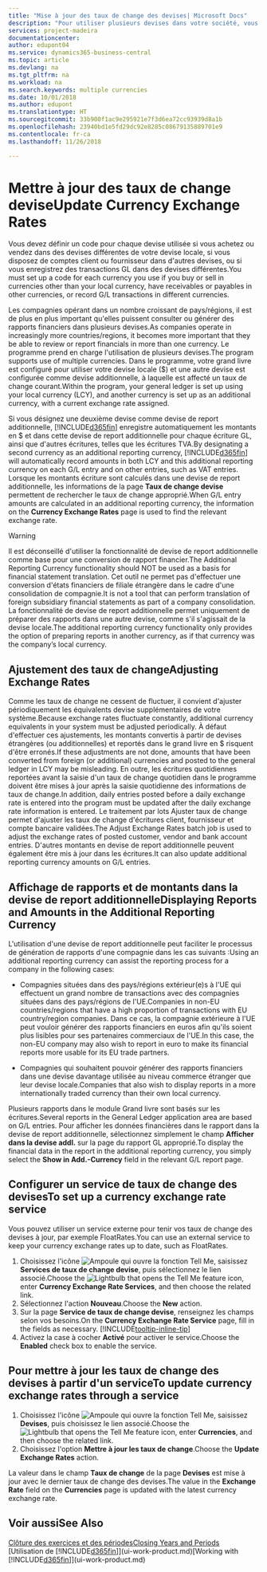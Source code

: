 ```yaml
---
title: "Mise à jour des taux de change des devises| Microsoft Docs"
description: "Pour utiliser plusieurs devises dans votre société, vous pouvez définir un code pour chaque devise et utiliser un service externe de taux de change, par exemple FloatRates."
services: project-madeira
documentationcenter: 
author: edupont04
ms.service: dynamics365-business-central
ms.topic: article
ms.devlang: na
ms.tgt_pltfrm: na
ms.workload: na
ms.search.keywords: multiple currencies
ms.date: 10/01/2018
ms.author: edupont
ms.translationtype: HT
ms.sourcegitcommit: 33b900f1ac9e295921e7f3d6ea72cc93939d8a1b
ms.openlocfilehash: 23940bd1e5fd29dc92e8285c08679135889701e9
ms.contentlocale: fr-ca
ms.lasthandoff: 11/26/2018

---
```

# <a name="update-currency-exchange-rates"></a><span data-ttu-id="5e881-103">Mettre à jour des taux de change devise</span><span class="sxs-lookup"><span data-stu-id="5e881-103">Update Currency Exchange Rates</span></span>
<span data-ttu-id="5e881-104">Vous devez définir un code pour chaque devise utilisée si vous achetez ou vendez dans des devises différentes de votre devise locale, si vous disposez de comptes client ou fournisseur dans d'autres devises, ou si vous enregistrez des transactions GL dans des devises différentes.</span><span class="sxs-lookup"><span data-stu-id="5e881-104">You must set up a code for each currency you use if you buy or sell in currencies other than your local currency, have receivables or payables in other currencies, or record G/L transactions in different currencies.</span></span>  

<span data-ttu-id="5e881-105">Les compagnies opérant dans un nombre croissant de pays/régions, il est de plus en plus important qu'elles puissent consulter ou générer des rapports financiers dans plusieurs devises.</span><span class="sxs-lookup"><span data-stu-id="5e881-105">As companies operate in increasingly more countries/regions, it becomes more important that they be able to review or report financials in more than one currency.</span></span> <span data-ttu-id="5e881-106">Le programme prend en charge l'utilisation de plusieurs devises.</span><span class="sxs-lookup"><span data-stu-id="5e881-106">The program supports use of multiple currencies.</span></span> <span data-ttu-id="5e881-107">Dans le programme, votre grand livre est configuré pour utiliser votre devise locale ($) et une autre devise est configurée comme devise additionnelle, à laquelle est affecté un taux de change courant.</span><span class="sxs-lookup"><span data-stu-id="5e881-107">Within the program, your general ledger is set up using your local currency (LCY), and another currency is set up as an additional currency, with a current exchange rate assigned.</span></span>  

 <span data-ttu-id="5e881-108">Si vous désignez une deuxième devise comme devise de report additionnelle, [!INCLUDE[d365fin](includes/d365fin_md.md)] enregistre automatiquement les montants en $ et dans cette devise de report additionnelle pour chaque écriture GL, ainsi que d'autres écritures, telles que les écritures TVA.</span><span class="sxs-lookup"><span data-stu-id="5e881-108">By designating a second currency as an additional reporting currency, [!INCLUDE[d365fin](includes/d365fin_md.md)] will automatically record amounts in both LCY and this additional reporting currency on each G/L entry and on other entries, such as VAT entries.</span></span> <span data-ttu-id="5e881-109">Lorsque les montants écriture sont calculés dans une devise de report additionnelle, les informations de la page **Taux de change devise** permettent de rechercher le taux de change approprié.</span><span class="sxs-lookup"><span data-stu-id="5e881-109">When G/L entry amounts are calculated in an additional reporting currency, the information on the **Currency Exchange Rates** page is used to find the relevant exchange rate.</span></span>  

> [!WARNING]  
>  <span data-ttu-id="5e881-110">Il est déconseillé d'utiliser la fonctionnalité de devise de report additionnelle comme base pour une conversion de rapport financier.</span><span class="sxs-lookup"><span data-stu-id="5e881-110">The Additional Reporting Currency functionality should NOT be used as a basis for financial statement translation.</span></span> <span data-ttu-id="5e881-111">Cet outil ne permet pas d'effectuer une conversion d'états financiers de filiale étrangère dans le cadre d'une consolidation de compagnie.</span><span class="sxs-lookup"><span data-stu-id="5e881-111">It is not a tool that can perform translation of foreign subsidiary financial statements as part of a company consolidation.</span></span> <span data-ttu-id="5e881-112">La fonctionnalité de devise de report additionnelle permet uniquement de préparer des rapports dans une autre devise, comme s'il s'agissait de la devise locale.</span><span class="sxs-lookup"><span data-stu-id="5e881-112">The additional reporting currency functionality only provides the option of preparing reports in another currency, as if that currency was the company’s local currency.</span></span>

## <a name="adjusting-exchange-rates"></a><span data-ttu-id="5e881-113">Ajustement des taux de change</span><span class="sxs-lookup"><span data-stu-id="5e881-113">Adjusting Exchange Rates</span></span>  
<span data-ttu-id="5e881-114">Comme les taux de change ne cessent de fluctuer, il convient d'ajuster périodiquement les équivalents devise supplémentaires de votre système.</span><span class="sxs-lookup"><span data-stu-id="5e881-114">Because exchange rates fluctuate constantly, additional currency equivalents in your system must be adjusted periodically.</span></span> <span data-ttu-id="5e881-115">À défaut d'effectuer ces ajustements, les montants convertis à partir de devises étrangères (ou additionnelles) et reportés dans le grand livre en $ risquent d'être erronés.</span><span class="sxs-lookup"><span data-stu-id="5e881-115">If these adjustments are not done, amounts that have been converted from foreign (or additional) currencies and posted to the general ledger in LCY may be misleading.</span></span> <span data-ttu-id="5e881-116">En outre, les écritures quotidiennes reportées avant la saisie d'un taux de change quotidien dans le programme doivent être mises à jour après la saisie quotidienne des informations de taux de change.</span><span class="sxs-lookup"><span data-stu-id="5e881-116">In addition, daily entries posted before a daily exchange rate is entered into the program must be updated after the daily exchange rate information is entered.</span></span> <span data-ttu-id="5e881-117">Le traitement par lots Ajuster taux de change permet d'ajuster les taux de change d'écritures client, fournisseur et compte bancaire validées.</span><span class="sxs-lookup"><span data-stu-id="5e881-117">The Adjust Exchange Rates batch job is used to adjust the exchange rates of posted customer, vendor and bank account entries.</span></span> <span data-ttu-id="5e881-118">D'autres montants en devise de report additionnelle peuvent également être mis à jour dans les écritures.</span><span class="sxs-lookup"><span data-stu-id="5e881-118">It can also update additional reporting currency amounts on G/L entries.</span></span>  

## <a name="displaying-reports-and-amounts-in-the-additional-reporting-currency"></a><span data-ttu-id="5e881-119">Affichage de rapports et de montants dans la devise de report additionnelle</span><span class="sxs-lookup"><span data-stu-id="5e881-119">Displaying Reports and Amounts in the Additional Reporting Currency</span></span>  
<span data-ttu-id="5e881-120">L'utilisation d'une devise de report additionnelle peut faciliter le processus de génération de rapports d'une compagnie dans les cas suivants :</span><span class="sxs-lookup"><span data-stu-id="5e881-120">Using an additional reporting currency can assist the reporting process for a company in the following cases:</span></span>  

- <span data-ttu-id="5e881-121">Compagnies situées dans des pays/régions extérieur(e)s à l'UE qui effectuent un grand nombre de transactions avec des compagnies situées dans des pays/régions de l'UE.</span><span class="sxs-lookup"><span data-stu-id="5e881-121">Companies in non-EU countries/regions that have a high proportion of transactions with EU country/region companies.</span></span> <span data-ttu-id="5e881-122">Dans ce cas, la compagnie extérieure à l'UE peut vouloir générer des rapports financiers en euros afin qu'ils soient plus lisibles pour ses partenaires commerciaux de l'UE.</span><span class="sxs-lookup"><span data-stu-id="5e881-122">In this case, the non-EU company may also wish to report in euro to make its financial reports more usable for its EU trade partners.</span></span>  

- <span data-ttu-id="5e881-123">Compagnies qui souhaitent pouvoir générer des rapports financiers dans une devise davantage utilisée au niveau commerce étranger que leur devise locale.</span><span class="sxs-lookup"><span data-stu-id="5e881-123">Companies that also wish to display reports in a more internationally traded currency than their own local currency.</span></span>  

<span data-ttu-id="5e881-124">Plusieurs rapports dans le module Grand livre sont basés sur les écritures.</span><span class="sxs-lookup"><span data-stu-id="5e881-124">Several reports in the General Ledger application area are based on G/L entries.</span></span> <span data-ttu-id="5e881-125">Pour afficher les données financières dans le rapport dans la devise de report additionnelle, sélectionnez simplement le champ **Afficher dans la devise addl.** sur la page du rapport GL approprié.</span><span class="sxs-lookup"><span data-stu-id="5e881-125">To display the financial data in the report in the additional reporting currency, you simply select the **Show in Add.-Currency** field in the relevant G/L report page.</span></span>  

## <a name="to-set-up-a-currency-exchange-rate-service"></a><span data-ttu-id="5e881-126">Configurer un service de taux de change des devises</span><span class="sxs-lookup"><span data-stu-id="5e881-126">To set up a currency exchange rate service</span></span>
<span data-ttu-id="5e881-127">Vous pouvez utiliser un service externe pour tenir vos taux de change des devises à jour, par exemple FloatRates.</span><span class="sxs-lookup"><span data-stu-id="5e881-127">You can use an external service to keep your currency exchange rates up to date, such as FloatRates.</span></span>

1. <span data-ttu-id="5e881-128">Choisissez l'icône ![Ampoule qui ouvre la fonction Tell Me](media/ui-search/search_small.png "Dites-moi ce que vous voulez faire"), saisissez **Services de taux de change devise**, puis sélectionnez le lien associé.</span><span class="sxs-lookup"><span data-stu-id="5e881-128">Choose the ![Lightbulb that opens the Tell Me feature](media/ui-search/search_small.png "Tell me what you want to do") icon, enter **Currency Exchange Rate Services**, and then choose the related link.</span></span>
2. <span data-ttu-id="5e881-129">Sélectionnez l'action **Nouveau**.</span><span class="sxs-lookup"><span data-stu-id="5e881-129">Choose the **New** action.</span></span>
3. <span data-ttu-id="5e881-130">Sur la page **Service de taux de change devise**, renseignez les champs selon vos besoins.</span><span class="sxs-lookup"><span data-stu-id="5e881-130">On the **Currency Exchange Rate Service** page, fill in the fields as necessary.</span></span> [!INCLUDE[tooltip-inline-tip](includes/tooltip-inline-tip_md.md)]
4. <span data-ttu-id="5e881-131">Activez la case à cocher **Activé** pour activer le service.</span><span class="sxs-lookup"><span data-stu-id="5e881-131">Choose the **Enabled** check box to enable the service.</span></span>

## <a name="to-update-currency-exchange-rates-through-a-service"></a><span data-ttu-id="5e881-132">Pour mettre à jour les taux de change des devises à partir d'un service</span><span class="sxs-lookup"><span data-stu-id="5e881-132">To update currency exchange rates through a service</span></span>
1. <span data-ttu-id="5e881-133">Choisissez l'icône ![Ampoule qui ouvre la fonction Tell Me](media/ui-search/search_small.png "Dites-moi ce que vous voulez faire"), saisissez **Devises**, puis choisissez le lien associé.</span><span class="sxs-lookup"><span data-stu-id="5e881-133">Choose the ![Lightbulb that opens the Tell Me feature](media/ui-search/search_small.png "Tell me what you want to do") icon, enter **Currencies**, and then choose the related link.</span></span>
2. <span data-ttu-id="5e881-134">Choisissez l'option **Mettre à jour les taux de change**.</span><span class="sxs-lookup"><span data-stu-id="5e881-134">Choose the **Update Exchange Rates** action.</span></span>

<span data-ttu-id="5e881-135">La valeur dans le champ **Taux de change** de la page **Devises** est mise à jour avec le dernier taux de change des devises.</span><span class="sxs-lookup"><span data-stu-id="5e881-135">The value in the **Exchange Rate** field on the **Currencies** page is updated with the latest currency exchange rate.</span></span>

## <a name="see-also"></a><span data-ttu-id="5e881-136">Voir aussi</span><span class="sxs-lookup"><span data-stu-id="5e881-136">See Also</span></span>
[<span data-ttu-id="5e881-137">Clôture des exercices et des périodes</span><span class="sxs-lookup"><span data-stu-id="5e881-137">Closing Years and Periods</span></span>](year-close-years-periods.md)  
<span data-ttu-id="5e881-138">[Utilisation de [!INCLUDE[d365fin](includes/d365fin_md.md)]](ui-work-product.md)</span><span class="sxs-lookup"><span data-stu-id="5e881-138">[Working with [!INCLUDE[d365fin](includes/d365fin_md.md)]](ui-work-product.md)</span></span>

